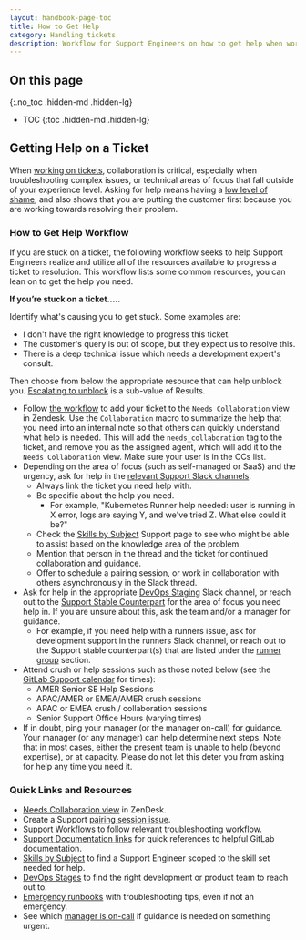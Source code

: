 ```yaml
---
layout: handbook-page-toc
title: How to Get Help
category: Handling tickets
description: Workflow for Support Engineers on how to get help when working on a ticket. 
---
```


## On this page
{:.no_toc .hidden-md .hidden-lg}

- TOC
{:toc .hidden-md .hidden-lg}

## Getting Help on a Ticket

When [working on tickets](https://about.gitlab.com/handbook/support/workflows/working-on-tickets.html), collaboration is critical, especially when troubleshooting complex issues, or technical areas of focus that fall outside of your experience level. Asking for help means having a [low level of shame](https://about.gitlab.com/handbook/values/#low-level-of-shame), and also shows that you are putting the customer first because you are working towards resolving their problem.

### How to Get Help Workflow

If you are stuck on a ticket, the following workflow seeks to help Support Engineers realize and utilize all of the resources available to progress a ticket to resolution. This workflow lists some common resources, you can lean on to get the help you need. 

**If you’re stuck on a ticket…..**

Identify what's causing you to get stuck. Some examples are:

* I don't have the right knowledge to progress this ticket.
* The customer's query is out of scope, but they expect us to resolve this.
* There is a deep technical issue which needs a development expert's consult.

Then choose from below the appropriate resource that can help unblock you. [Escalating to unblock](https://about.gitlab.com/handbook/values/#escalate-to-unblock) is a sub-value of Results.

* Follow [the workflow](https://about.gitlab.com/handbook/support/workflows/working-on-tickets.html#what-is-the-the-needs-collaboration-view-and-workflow) to add your ticket to the `Needs Collaboration` view in Zendesk. Use the `Collaboration` macro to summarize the help that you need into an internal note so that others can quickly understand what help is needed. This will add the `needs_collaboration` tag to the ticket, and remove you as the assigned agent, which will add it to the `Needs Collaboration` view. Make sure your user is in the CCs list.
* Depending on the area of focus (such as self-managed or SaaS) and the urgency, ask for help in the [relevant Support Slack channels](https://about.gitlab.com/handbook/support/#slack).
    - Always link the ticket you need help with.
    - Be specific about the help you need.
        - For example, "Kubernetes Runner help needed: user is running in X error, logs are saying Y, and we've tried Z. What else could it be?"
    - Check the [Skills by Subject](https://gitlab-com.gitlab.io/support/team/skills-by-subject.html) Support page to see who might be able to assist based on the knowledge area of the problem. 
    - Mention that person in the thread and the ticket for continued collaboration and guidance.
    - Offer to schedule a pairing session, or work in collaboration with others asynchronously in the Slack thread.
* Ask for help in the appropriate [DevOps Staging](https://about.gitlab.com/handbook/product/categories/#devops-stages) Slack channel, or reach out to the [Support Stable Counterpart](https://about.gitlab.com/handbook/support/support-stable-counterparts.html) for the area of focus you need help in. If you are unsure about this, ask the team and/or a manager for guidance.
    - For example, if you need help with a runners issue, ask for development support in the runners Slack channel, or reach out to the Support stable counterpart(s) that are listed under the [runner group](https://about.gitlab.com/handbook/product/categories/#runner-group) section.
* Attend crush or help sessions such as those noted below (see the [GitLab Support calendar](https://calendar.google.com/calendar/u/0?cid=Z2l0bGFiLmNvbV85YnMxNTllaHJjNXRxZ2x1cjg4ZGpiZDUxa0Bncm91cC5jYWxlbmRhci5nb29nbGUuY29t) for times):
    - AMER Senior SE Help Sessions
    - APAC/AMER or EMEA/AMER crush sessions
    - APAC or EMEA crush / collaboration sessions
    - Senior Support Office Hours (varying times)
* If in doubt, ping your manager (or the manager on-call) for guidance. Your manager (or any manager) can help determine next steps. Note that in most cases, either the present team is unable to help (beyond expertise), or at capacity. Please do not let this deter you from asking for help any time you need it.

### Quick Links and Resources
- [Needs Collaboration view](https://gitlab.zendesk.com/agent/filters/360080204660) in ZenDesk.
- Create a Support [pairing session issue](https://gitlab.com/gitlab-com/support/support-pairing).
- [Support Workflows](https://about.gitlab.com/handbook/support/workflows/) to follow relevant troubleshooting workflow.
- [Support Documentation links](https://about.gitlab.com/handbook/support/#documentation) for quick references to helpful GitLab documentation.
- [Skills by Subject](https://gitlab-com.gitlab.io/support/team/skills-by-subject.html) to find a Support Engineer scoped to the skill set needed for help.
- [DevOps Stages](https://about.gitlab.com/handbook/product/categories/#devops-stages) to find the right development or product team to reach out to.
- [Emergency runbooks](https://gitlab.com/gitlab-com/support/emergency-runbook/-/tree/master/.gitlab/issue_templates) with troubleshooting tips, even if not an emergency.
- See which [manager is on-call](https://gitlab.pagerduty.com/escalation_policies#PGNLUZ1) if guidance is needed on something urgent.
